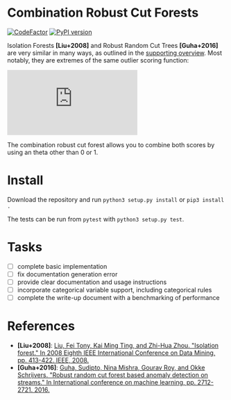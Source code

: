 # Combination Robust Cut Forests
[![CodeFactor](https://www.codefactor.io/repository/github/jmbhughes/crcf/badge)](https://www.codefactor.io/repository/github/jmbhughes/crcf)
[![PyPI version](https://badge.fury.io/py/crcf.svg)](https://badge.fury.io/py/crcf)

Isolation Forests **[Liu+2008]** and Robust Random Cut Trees **[Guha+2016]** are very similar in many ways, 
as outlined in the [supporting overview](overview.pdf). Most notably, they are extremes
of the same outlier scoring function: 

![equation](https://latex.codecogs.com/gif.latex?%5Ctext%7BFor%20%7D%20%5Ctheta%20%5Cin%20%5B0%2C1%5D%20%5Ctext%7B%20let%20%7D%20%5Cmathrm%7Bscore%7D%28x%29%20%3D%20%5Ctheta%20%5Cmathrm%7Bdepth%7D%28x%29%20&plus;%20%281-%5Ctheta%29%5Cmathrm%7Bdisp%7D%28x%29)

The combination robust cut forest allows you to combine both scores by using an theta other than 0 or 1. 

# Install
Download the repository and run 
`python3 setup.py install` or `pip3 install .`

The tests can be run from `pytest` with `python3 setup.py test`.

# Tasks
- [ ] complete basic implementation
- [ ] fix documentation generation error
- [ ] provide clear documentation and usage instructions
- [ ] incorporate categorical variable support, including categorical rules
- [ ] complete the write-up document with a benchmarking of performance

# References
- **[Liu+2008]**: [Liu, Fei Tony, Kai Ming Ting, and Zhi-Hua Zhou. 
"Isolation forest." In 2008 Eighth IEEE International Conference on Data Mining, 
pp. 413-422. IEEE, 2008.](https://cs.nju.edu.cn/zhouzh/zhouzh.files/publication/icdm08b.pdf?q=isolation-forest)
- **[Guha+2016]**: [Guha, Sudipto, Nina Mishra, Gourav Roy, and Okke Schrijvers. 
"Robust random cut forest based anomaly detection on streams." 
In International conference on machine learning, pp. 2712-2721. 2016.](http://proceedings.mlr.press/v48/guha16.pdf)
